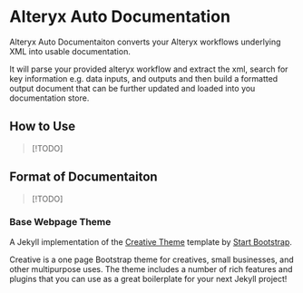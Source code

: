 # Alteryx Auto Documentation

Alteryx Auto Documentaiton converts your Alteryx workflows underlying XML into usable documentation.

It will parse your provided alteryx workflow and extract the xml, search for key information e.g. data inputs, and outputs and then build a formatted output document that can be further updated and loaded into you documentation store.

## How to Use
>[!TODO]

## Format of Documentaiton
>[!TODO]

### Base Webpage Theme

A Jekyll implementation of the [Creative Theme](http://startbootstrap.com/template-overviews/creative/) template by [Start Bootstrap](http://startbootstrap.com).

Creative is a one page Bootstrap theme for creatives, small businesses, and other multipurpose uses.
The theme includes a number of rich features and plugins that you can use as a great boilerplate for your next Jekyll project! 
